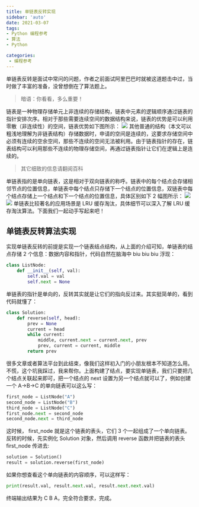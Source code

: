 ```yaml
---
title: 单链表反转实现
sidebar: 'auto'
date: 2021-03-07
tags:
- Python 编程参考
- 算法
- Python

categories:
 - 编程参考
---
```



单链表反转是面试中常问的问题，作者之前面试阿里巴巴时就被这道题击中过，当时做了丰富的准备，没曾想倒在了算法题上。


> 暗语：你看看，多么重要！


链表是一种物理存储单元上非连续的存储结构，链表中元素的逻辑顺序通过链表的指针安排次序。相对于那些需要连续空间的数据结构来说，链表的优势是可以利用零散（非连续性）的空间，链表优势如下图所示：
![](https://img.weishidong.com/20210312230205.png)
其他普通的结构（本文可以粗浅地理解为非链表结构）存储数据时，申请的空间是连续的，这要求存储空间中必须有连续的空余空间，那些不连续的空间无法被利用。由于链表指针的存在，链表结构可以利用那些不连续的物理存储空间，再通过链表指针让它们在逻辑上是连续的。


> 其它细致的信息请翻阅百科


单链表指的是单向链表，这是相对于双向链表的称呼。链表中的每个结点会存储相邻节点的位置信息，单链表中每个结点只存储下一个结点的位置信息，双链表中每个结点存储上一个结点和下一个结点的位置信息，具体区别如下 2 幅图所示：
![](https://img.weishidong.com/20210312230218.png)
![](https://img.weishidong.com/20210312230230.png)
单链表比较著名的应用场景是 LRU 缓存淘汰，具体细节可以深入了解 LRU 缓存淘汰算法。下面我们一起动手写起来吧！


## 单链表反转算法实现


实现单链表反转的前提是实现一个链表结点结构，从上面的介绍可知，单链表的结点存储 2 个信息：数据内容和指针，代码自然在脑海中 biu biu biu 浮现：
```python
class ListNode:
    def __init__(self, val):
        self.val = val
        self.next = None
```
单链表的指针是单向的，反转其实就是让它们的指向反过来。其实挺简单的，看到代码就懂了：
```python
class Solution:
    def reverse(self, head):
        prev = None
        current = head
        while current:
            middle, current.next = current.next, prev
            prev, current = current, middle
        return prev
```
很多文章或者算法平台到此结束，像我们这样初入门的小朋友根本不知道怎么用。不慌，这个坑我踩过，我来帮你。上面构建了结点，要实现单链表，我们只要把几个结点关联起来即可，把一个结点的 next 设置为另一个结点就可以了，例如创建一个 A->B->C 的单向链表可以这么写：
```python
first_node = ListNode("A")
second_node = ListNode("B")
third_node = ListNode("C")
first_node.next = second_node
second_node.next = third_node
```
这时候， first_node 就是这个链表的表头，它们 3 个一起组成了一个单向链表。反转的时候，先实例化 Solution 对象，然后调用 reverse 函数并把链表的表头 first_node 传进去:
```python
solution = Solution()
result = solution.reverse(first_node)
```
如果你想查看这个单向链表的内容顺序，可以这样写：
```python
print(result.val, result.next.val, result.next.next.val)
```
终端输出结果为 C B A，完全符合要求，完成。

<Vssue :title="$title" />
